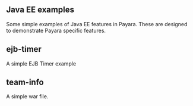 ## Java EE examples

Some simple examples of Java EE features in Payara. These are designed to demonstrate Payara specific features.

## ejb-timer 
A simple EJB Timer example

## team-info
A simple war file.
